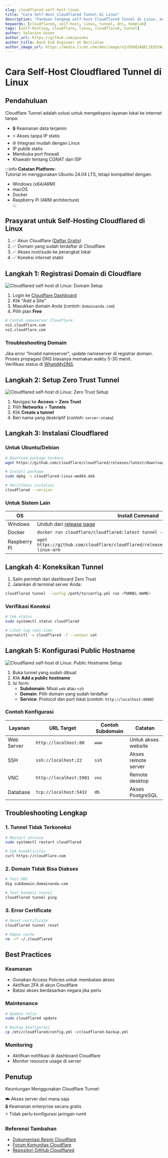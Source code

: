 ```yaml
---
slug: cloudflared-self-host-linux
title: "Cara Self-Host Cloudflared Tunnel di Linux"
description: "Panduan lengkap self-host Cloudflared Tunnel di Linux, mulai instalasi hingga konfigurasi pada perangkat lokal."
keywords: [cloudflared, self-host, linux, tunnel, dns, homelab]
tags: [self-hosting, cloudflare, linux, cloudflared, tunnel]
author: Valerino Gozen
author_url: https://github.com/puxxbu
author_title: Back End Engineer at Berijalan
author_image_url: https://media.licdn.com/dms/image/v2/D5603AQEL1EQStWzM_Q/profile-displayphoto-shrink_800_800/profile-displayphoto-shrink_800_800/0/1701697323297?e=1752710400&v=beta&t=mK32frD6CEo2rbtWZ_IhLl-vdxMOxFSQO7omh77l5HA
---
```


# Cara Self-Host Cloudflared Tunnel di Linux

## Pendahuluan



Cloudflare Tunnel adalah solusi untuk mengekspos layanan lokal ke internet tanpa:

- 🔒 Keamanan data terjamin  
- ⚡ Akses tanpa IP statis  
- 🌐 Integrasi mudah dengan Linux  
- IP publik statis  
- Membuka port firewall  
- Khawatir tentang CGNAT dari ISP  


:::info
**Catatan Platform:**  
Tutorial ini menggunakan Ubuntu 24.04 LTS, tetapi kompatibel dengan:  
- Windows (x64/ARM)  
- macOS  
- Docker  
- Raspberry Pi (ARM architecture)  
:::

## Prasyarat untuk Self-Hosting Cloudflared di Linux

1. ✅ Akun Cloudflare ([Daftar Gratis](https://dash.cloudflare.com/sign-up))
2. ✅ Domain yang sudah terdaftar di Cloudflare
3. ✅ Akses root/sudo ke perangkat lokal
4. ✅ Koneksi internet stabil

## Langkah 1: Registrasi Domain di Cloudflare

![Cloudflared self-host di Linux: Domain Setup](/img/blog/cloudflared/cloudflared-1-1.png)

1. Login ke [Cloudflare Dashboard](https://dash.cloudflare.com)
2. Klik "Add a Site"
3. Masukkan domain Anda (contoh: `domainanda.com`)
4. Pilih plan **Free**

```bash
# Contoh nameserver Cloudflare:
ns1.cloudflare.com
ns2.cloudflare.com
```

### Troubleshooting Domain

Jika error "Invalid nameserver", update nameserver di registrar domain.  
Proses propagasi DNS biasanya memakan waktu 5-30 menit.  
Verifikasi status di [WhatsMyDNS](https://www.whatsmydns.net/).

## Langkah 2: Setup Zero Trust Tunnel

![Cloudflared self-host di Linux: Zero Trust Setup](/img/blog/cloudflared/cloudflared-3-2.png)

1. Navigasi ke **Access** > **Zero Trust**
2. Pilih **Networks** > **Tunnels**
3. Klik **Create a tunnel**
4. Beri nama yang deskriptif (contoh: `server-utama`)

## Langkah 3: Instalasi Cloudflared

### Untuk Ubuntu/Debian

```bash
# Download package terbaru
wget https://github.com/cloudflare/cloudflared/releases/latest/download/cloudflared-linux-amd64.deb

# Install package
sudo dpkg -i cloudflared-linux-amd64.deb

# Verifikasi instalasi
cloudflared --version
```

### Untuk Sistem Lain

| OS            | Install Command                                                                 |
|---------------|---------------------------------------------------------------------------------|
| Windows       | Unduh dari [release page](https://github.com/cloudflare/cloudflared/releases)   |
| Docker        | `docker run cloudflare/cloudflared:latest tunnel --no-autoupdate run <TOKEN>`   |
| Raspberry Pi  | `wget https://github.com/cloudflare/cloudflared/releases/latest/download/cloudflared-linux-arm` |

## Langkah 4: Koneksikan Tunnel

1. Salin perintah dari dashboard Zero Trust
2. Jalankan di terminal server Anda:

```bash
cloudflared tunnel --config /path/to/config.yml run <TUNNEL-NAME>
```

### Verifikasi Koneksi

```bash
# Cek status
sudo systemctl status cloudflared

# Lihat log real-time
journalctl -u cloudflared -f --output cat
```

## Langkah 5: Konfigurasi Public Hostname

![Cloudflared self-host di Linux: Public Hostname Setup](/img/blog/cloudflared/cloudflared-5-3.png)

1. Buka tunnel yang sudah dibuat
2. Klik **Add a public hostname**
3. Isi form:
   - **Subdomain**: Misal `web` atau `ssh`
   - **Domain**: Pilih domain yang sudah terdaftar
   - **Service**: Protocol dan port lokal (contoh: `http://localhost:8080`)

### Contoh Konfigurasi

| Layanan      | URL Target             | Contoh Subdomain | Catatan               |
|--------------|------------------------|------------------|-----------------------|
| Web Server   | `http://localhost:80`  | `www`            | Untuk akses website   |
| SSH          | `ssh://localhost:22`   | `ssh`            | Akses remote server   |
| VNC          | `http://localhost:5901`| `vnc`            | Remote desktop        |
| Database     | `tcp://localhost:5432` | `db`             | Akses PostgreSQL      |

## Troubleshooting Lengkap

### 1. Tunnel Tidak Terkoneksi

```bash
# Restart service
sudo systemctl restart cloudflared

# Cek konektivitas
curl https://cloudflare.com
```

### 2. Domain Tidak Bisa Diakses

```bash
# Test DNS
dig subdomain.domainanda.com

# Test koneksi tunnel
cloudflared tunnel ping
```

### 3. Error Certificate

```bash
# Reset certificate
cloudflared tunnel reset

# Hapus cache
rm -rf ~/.cloudflared
```

## Best Practices

### Keamanan

- Gunakan Access Policies untuk membatasi akses
- Aktifkan 2FA di akun Cloudflare
- Batasi akses berdasarkan negara jika perlu

### Maintenance

```bash
# Update rutin
sudo cloudflared update

# Backup konfigurasi
cp /etc/cloudflared/config.yml ~/cloudflared-backup.yml
```

### Monitoring

- Aktifkan notifikasi di dashboard Cloudflare
- Monitor resource usage di server

## Penutup

Keuntungan Menggunakan Cloudflare Tunnel:

☁️ Akses server dari mana saja  
🔒 Keamanan enterprise secara gratis  
⚡ Tidak perlu konfigurasi jaringan rumit  

### Referensi Tambahan

- [Dokumentasi Resmi Cloudflare](https://developers.cloudflare.com/cloudflare-one/)
- [Forum Komunitas Cloudflare](https://community.cloudflare.com/)
- [Repositori GitHub Cloudflared](https://github.com/cloudflare/cloudflared)
